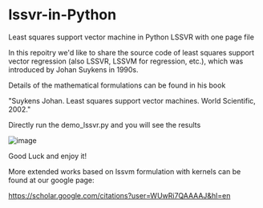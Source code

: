 # lssvr-in-Python
Least squares support vector machine in Python
LSSVR with one page file

In this repoitry we'd like to share the source code of least squares support vector regression (also LSSVR, LSSVM for regression, etc.), which was introduced by Johan Suykens in 1990s.

Details of the mathematical formulations can be found in his book

"Suykens Johan. Least squares support vector machines. World Scientific, 2002."

Directly run the demo_lssvr.py and you will see the results

![image](https://github.com/cauchy7203/Figures/blob/master/test_sine.png)



Good Luck and enjoy it!


More extended works based on lssvm formulation with kernels can be found at our google page:

https://scholar.google.com/citations?user=WUwRi7QAAAAJ&hl=en








